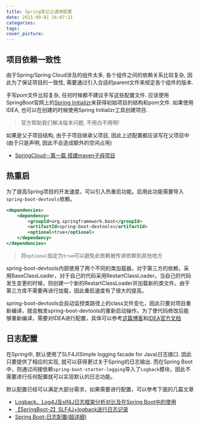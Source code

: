```yaml
---
title: Spring笔记之通用配置
date: 2021-09-01 16:07:21
categories:
tags:
cover_picture:
---
```

<!-- <script type="text/javascript" src="https://cdnjs.cloudflare.com/ajax/libs/mathjax/2.7.4/MathJax.js?config=default"></script> -->




项目依赖一致性
-----------------

由于Spring/Spring Cloud涉及的组件太多, 各个组件之间的依赖关系比较复杂, 因此为了保证项目的一致性, 需要通过引入合适的parent文件来规定各个组件的版本.

手写pom文件比较复杂, 任何时候都不建议手写这些配置文件. 应该使用SpringBoot官网上的[Spring Initializr](https://start.spring.io/)来获得初始项目的结构和pom文件. 如果使用IDEA, 也可以在创建的时候使用Spring Initializr工具创建项目.

> 官方帮助我们解决版本问题, 不用白不用啊!

如果是父子项目结构, 由于子项目继承父项目, 因此上述配置都应该写在父项目中(由于只是声明, 因此不会造成额外的空间占用)

- [SpringCloud--第一篇 搭建maven子母项目](https://www.jianshu.com/p/19b6553eb603)



热重启
-----------------

为了提高Spring项目的开发速度，可以引入热重启功能。启用此功能需要导入`spring-boot-devtools`依赖。

```xml
<dependencies>
    <dependency>
        <groupId>org.springframework.boot</groupId>
        <artifactId>spring-boot-devtools</artifactId>
        <optional>true</optional>
    </dependency>
</dependencies>
```

> 将`optional`指定为`true`可以避免此依赖被传递依赖到其他地方

spring-boot-devtools内部使用了两个不同的类加载器，对于第三方的依赖，采用BaseClassLoader，对于自己的代码采用RestartClassLoader。当自己的代码发生变更的时候，则创建一个新的RestartClassLoader并加载新的类文件。由于第三方库不需要再进行加载，因此重启速度有了很大的提高。

spring-boot-devtools会自动监控类路径上的class文件变化，因此只要对项目重新编译，就会触发spring-boot-devtools的重新启动操作。为了使代码修改后能够重新编译，需要对IDEA进行配置，具体可以参考[这篇博客](https://segmentfault.com/a/1190000020594808)和[IDEA官方文档](https://www.jetbrains.com/help/idea/compiling-applications.html#auto-build)




日志配置
---------------


在Spring中, 默认使用了SLF4J(Simple logging facade for Java)日志接口. 因此只要提供了相应的实现, 就可以获得更过关于Spring的日志输出. 而在Spring Boot中，则通过间接依赖`spring-boot-starter-logging`导入了`Logback`模块，因此不需要进行任何配置就可以实现默认的日志功能。

默认配置已经可以满足大部分需求，如果需要进行配置，可以参考下面的几篇文章

- [Logback、Log4J及slf4J日志框架分析对比及在Spring Boot中的使用](https://blog.csdn.net/wudiyong22/article/details/78584128)
- [【SpringBoot-2】SLF4J+logback进行日志记录](https://blog.csdn.net/mu_wind/article/details/99830829)
- [Spring Boot-日志配置(超详细)](https://blog.csdn.net/Inke88/article/details/75007649)